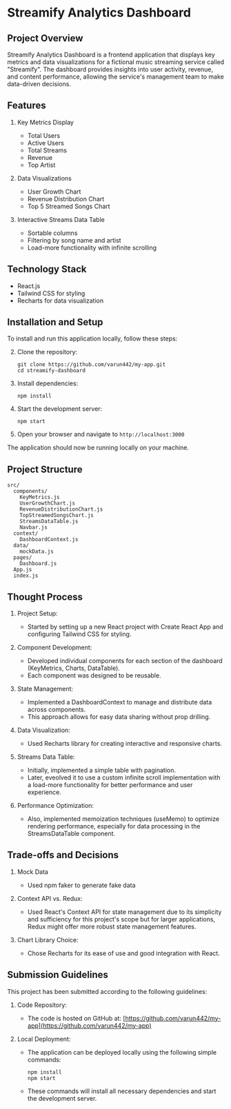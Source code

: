 # Streamify Analytics Dashboard

## Project Overview

Streamify Analytics Dashboard is a frontend application that displays key metrics and data visualizations for a fictional music streaming service called "Streamify". The dashboard provides insights into user activity, revenue, and content performance, allowing the service's management team to make data-driven decisions.

## Features

1. Key Metrics Display
   - Total Users
   - Active Users
   - Total Streams
   - Revenue
   - Top Artist

2. Data Visualizations
   - User Growth Chart
   - Revenue Distribution Chart
   - Top 5 Streamed Songs Chart

3. Interactive Streams Data Table
   - Sortable columns
   - Filtering by song name and artist
   - Load-more functionality with infinite scrolling

## Technology Stack

- React.js
- Tailwind CSS for styling
- Recharts for data visualization

## Installation and Setup

To install and run this application locally, follow these steps:


2. Clone the repository:
   ```
   git clone https://github.com/varun442/my-app.git
   cd streamify-dashboard
   ```

3. Install dependencies:
   ```
   npm install
   ```

4. Start the development server:
   ```
   npm start
   ```

5. Open your browser and navigate to `http://localhost:3000`

The application should now be running locally on your machine.


## Project Structure

```
src/
  components/
    KeyMetrics.js
    UserGrowthChart.js
    RevenueDistributionChart.js
    TopStreamedSongsChart.js
    StreamsDataTable.js
    Navbar.js
  context/
    DashboardContext.js
  data/
    mockData.js
  pages/
    Dashboard.js
  App.js
  index.js
```

## Thought Process

1. Project Setup:
   - Started by setting up a new React project with Create React App and configuring Tailwind CSS for styling.

2. Component Development:
   - Developed individual components for each section of the dashboard (KeyMetrics, Charts, DataTable).
   - Each component was designed to be reusable.

3. State Management:
   - Implemented a DashboardContext to manage and distribute data across components.
   - This approach allows for easy data sharing without prop drilling.

4. Data Visualization:
   - Used Recharts library for creating interactive and responsive charts.

5. Streams Data Table:
   - Initially, implemented a simple table with pagination.
   - Later, eveolved it to use a custom infinite scroll implementation with a load-more functionality for better performance and user experience.

7. Performance Optimization:
   - Also, implemented memoization techniques (useMemo) to optimize rendering performance, especially for data processing in the StreamsDataTable component.

## Trade-offs and Decisions

1. Mock Data 
   - Used npm faker to generate fake data

2. Context API vs. Redux:
   - Used React's Context API for state management due to its simplicity and sufficiency for this project's scope but for larger applications, Redux might offer more robust state management features.

3. Chart Library Choice:
   - Chose Recharts for its ease of use and good integration with React.


## Submission Guidelines

This project has been submitted according to the following guidelines:

1. Code Repository:
   - The code is hosted on GitHub at: [https://github.com/varun442/my-app](https://github.com/varun442/my-app)

2. Local Deployment:
   - The application can be deployed locally using the following simple commands:
     ```
     npm install
     npm start
     ```
   - These commands will install all necessary dependencies and start the development server.
